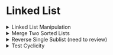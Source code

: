 # Linked List

<details>
<summary> Linked List Manipulation </summary>

```cpp
// init
template <typename T>
struct ListNode {
	T data;
	shared_ptr<ListNode<T>> next;
}

// search
shared_ptr<ListNode<int>> SearchList(shared_ptr<ListNode<int>> L, int key) {
	while (L && L->data != key) {
		L = L->key;
	}

	return L;
}

// insert a node
void InsertAfter(const shared_ptr<ListNode<int>>& node,
				 const shared_ptr<ListNode<int>>& new_node) {
	new_node->next = node->next;
	node->next = new_node;
}

// delete a node
void DeleteAfter(const shared_ptr<ListNode<int>>& node) {
	node->next = node->next->next;
}

```

</details>


<details>
<summary> Merge Two Sorted Lists </summary>

```cpp
shared_ptr<ListNode<int>> MergeTwoSortedLists(shared_ptr<ListNode<int>> L1,
											  shared_ptr<ListNode<int>> L2) {
	shared_ptr<ListNode<int>> dummy_head(new ListNode<int>);
	auto tail = dummy_head;

	while (L1 && L2) {
		AppendNode(L1->data <= L2->data ? &L1 : &L2, &tail);
	}

	tail->next = L1 ? L1 : L2;
	return dummy_head->next;
}

void AppendNode(shared_ptr<ListNode<int>> *node,
				shared_ptr<ListNode<int>> *tail) {
	(*tail)->next = *node;
	*tail = *node;
	*node = (*node)->next;
}

```

---
- time: O(n)
---
</details>


<details>
<summary> Reverse Single Sublist (need to review) </summary>

---
- given a singly linked list L, and two integers s and f
- reverse order from sth node to fth node

---

```cpp
shared_ptr<ListNode<int>> ReverseSublist(shared_ptr<ListNode<int>> L,
										 int start, int finish) {
	auto dummy_head = make_shared<ListNode<int>>(ListNode<int>{0, L});
	auto sublist_head = dummy_head;

	int k = 1;
	while (k++ < start) {
		sublist_head = sublist_head->next;
	}

	auto sublist_iter = sublist_head->next;
	while (start++ < finish) {
		auto temp = sublist_iter->next;
		sublist_iter->next = temp->next;
		temp->next = sublist_head->next;
		sublist_head->next = temp;
	}

	return dummy_head->next;
}
```

---
- time: O(f)

---
</details>


<details>
<summary> Test Cyclicity </summary>

```cpp
shared_ptr<ListNode<int>> HasCycle(const shared_ptr<ListNode<int>>& head) {
	shared_ptr<ListNode<int>> fast = head, slow = head;

	while (fast && fast->next) {
		slow = slow->next, fast = fast->next->next;

		if (slow == fast) {
			int cycle_len = 0; // n

			do {
				++cycle_len;
				fast = fast->next;
			} while (slow != fast);

			auto cycle_len_advanced_iter = head;
			while (cycle_len--) {
				cycle_len_advanced_iter = cycle_len_advanced_iter->next;
			}

			auto iter = head;

			while (iter != cycle_len_advanced_iter) {
				iter = iter->next;
				cycle_len_advanced_iter = cycle_len_advanced_iter->next;
			}

			return iter;
		}
	}

	return nullptr; // no cycle
}

// using Floyd's algorithm
shared_ptr<ListNode<int>> HasCycle(const shared_ptr<ListNode<int>>& head) {
	shared_ptr<ListNode<int>> fast = head, slow = head;

	while (fast && fast->next && fast->next->next) {
		slow = slow->next;
		fast = fast->next->next;

		if (slow == fast) {
			slow = head;

			while (slow != fast) {
				slow = slow->next;
				fast = fast->next;
			}

			return slow;
		}
	}

	return nullptr;
}
```

---
- Floyd's algorithm (https://stackoverflow.com/questions/2936213/explain-how-finding-cycle-start-node-in-cycle-linked-list-work)
- full equation: i = m + p*n + k
- after derivation: m + k = q * n -> m = q*n - k
- time: O(n)

---
</details>